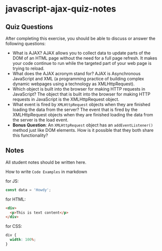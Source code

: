 # javascript-ajax-quiz-notes

## Quiz Questions

After completing this exercise, you should be able to discuss or answer the following questions:

- What is AJAX?
  AJAX allows you to collect data to update parts of the DOM of an HTML page without the need for a full page refresh. It makes your code continue to run while the targeted part of your web page is trying to reload.
- What does the AJAX acronym stand for?
  AJAX is Asynchronous JavaScript and XML (a programming practice of building complex dynamic webpages using a technology as XMLHttpRequest).
- Which object is built into the browser for making HTTP requests in JavaScript?
  The object that is built into the browser for making HTTP requests in JavaScript is the XMLHttpRequest object.
- What event is fired by `XMLHttpRequest` objects when they are finished loading the data from the server?
  The event that is fired by the XMLHttpRequest objects when they are finished loading the data from the server is the load event.
- **Bonus Question**: An `XMLHttpRequest` object has an `addEventListener()` method just like DOM elements. How is it possible that they both share this functionality?

## Notes

All student notes should be written here.

How to write `Code Examples` in markdown

for JS:

```javascript
const data = 'Howdy';
```

for HTML:

```html
<div>
  <p>This is text content</p>
</div>
```

for CSS:

```css
div {
  width: 100%;
}
```
